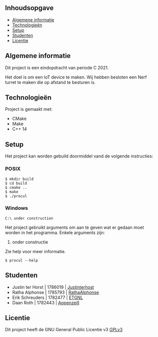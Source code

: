 ## Inhoudsopgave 
* [Algemene informatie](#algemene-informatie)
* [Technologieën](#technologieën)
* [Setup](#setup)
* [Studenten](#studenten)
* [Licentie](#licentie)

## Algemene informatie
Dit project is een eindopdracht van periode C 2021.

Het doel is om een IoT device te maken. Wij hebben besloten een Nerf turret te maken die op afstand te besturen is.
	
## Technologieën
Project is gemaakt met:
* CMake 
* Make
* C++ 14
	
## Setup
Het project kan worden gebuild doormiddel vand de volgende instructies:

### POSIX
```
$ mkdir build
$ cd build
$ cmake ..
$ make
$ ./procul
```

### Windows
```
C:\ under construction
```


Het project gebruikt arguments om aan te geven wat er gedaan moet worden in het programma.
Enkele arguments zijn:

1. onder constructie 

Zie help voor meer informatie.

```
$ procul --help
```

## Studenten 
* Justin ter Horst | 1786019 | [Justinterhost](https://github.com/Justinterhorst) 
* Ratha Alphonse | 1785793 | [RathaAlphonse](https://github.com/Justinterhorst)
* Erik Schreuders | 1782477 | [ETGNL](https://github.com/ETGNL)
* Daan Roth | 1782443 | [Appenzeill](https://github.com/Appenzeill)

## Licentie

Dit project heeft de GNU General Public Licentie v3 [GPLv3](https://www.gnu.org/licenses/gpl-3.0.en.html)
